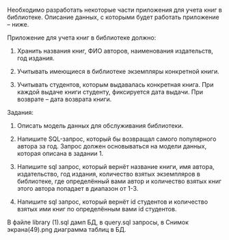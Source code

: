 Необходимо разработать некоторые части приложения для учета книг в библиотеке. Описание данных, с которыми будет работать приложение – ниже.

Приложение для учета книг в библиотеке должно:

1. Хранить названия книг, ФИО авторов, наименования издательств, год издания.

2. Учитывать имеющиеся в библиотеке экземпляры конкретной книги.

3. Учитывать студентов, которым выдавалась конкретная книга. При каждой выдаче книги студенту, фиксируется дата выдачи. При возврате – дата возврата книги.

Задания:

1. Описать модель данных для обслуживания библиотеки.

2. Напишите SQL-запрос, который бы возвращал самого популярного автора за год. Запрос должен основываться на модели данных, которая описана в задании 1.

3. Напишите sql запрос, который вернёт название книги, имя автора, издательство, год издания, количество взятых экземпляров в библиотеке,
где определённый вами автор и количество взятых книг этого автора попадает в диапазон от 1-3.

4. Напишите sql запрос, который вернёт id студентов и количество взятых ими книг по определённым вами id студентов.

В файле library (1).sql дамп БД, в query.sql запросы, в Снимок экрана(49).png диаграмма таблиц в БД. 
